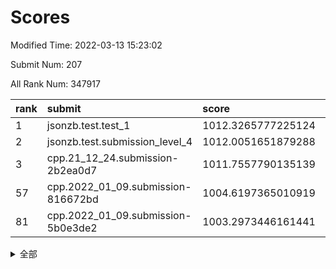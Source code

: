 # Scores

Modified Time: 2022-03-13 15:23:02

Submit Num: 207

All Rank Num: 347917

| rank |               submit               |       score        |       sigma        | pk_num |
| :--- | :--------------------------------- | :----------------- | :----------------- | :----- |
| 1    | jsonzb.test.test_1                 | 1012.3265777225124 | 0.8053805911097901 | 6722   |
| 2    | jsonzb.test.submission_level_4     | 1012.0051651879288 | 0.7970183081056224 | 6723   |
| 3    | cpp.21_12_24.submission-2b2ea0d7   | 1011.7557790135139 | 0.7734595977040676 | 6722   |
| 57   | cpp.2022_01_09.submission-816672bd | 1004.6197365010919 | 0.71700009917274   | 6726   |
| 81   | cpp.2022_01_09.submission-5b0e3de2 | 1003.2973446161441 | 0.7222703397299044 | 6726   |


<details>
<summary>全部</summary>

| rank |                 submit                 |       score        |       sigma        | pk_num |
| :--- | :------------------------------------- | :----------------- | :----------------- | :----- |
| 1    | jsonzb.test.test_1                     | 1012.3265777225124 | 0.8053805911097901 | 6722   |
| 2    | jsonzb.test.submission_level_4         | 1012.0051651879288 | 0.7970183081056224 | 6723   |
| 3    | cpp.21_12_24.submission-2b2ea0d7       | 1011.7557790135139 | 0.7734595977040676 | 6722   |
| 4    | gobigger.level_3.submission_level_3_6  | 1011.1992082340009 | 0.804657070042129  | 6727   |
| 5    | gobigger.level_3.submission_level_3_15 | 1011.181411433831  | 0.7575272698919074 | 6720   |
| 6    | gobigger.level_3.submission_level_3_16 | 1011.1813655341285 | 0.759693981331952  | 6726   |
| 7    | gobigger.level_3.submission_level_3_34 | 1011.1737766144653 | 0.7837694600083721 | 6725   |
| 8    | gobigger.level_3.submission_level_3_11 | 1011.1331008657581 | 0.750434975037612  | 6728   |
| 9    | gobigger.level_3.submission_level_3_22 | 1011.0454140955476 | 0.754416298348104  | 6722   |
| 10   | gobigger.level_3.submission_level_3_30 | 1010.8910614075154 | 0.7670219760130491 | 6724   |
| 11   | gobigger.level_3.submission_level_3_27 | 1010.7399654539181 | 0.7624926909237055 | 6725   |
| 12   | gobigger.level_3.submission_level_3_4  | 1010.6732911556463 | 0.7755255234738562 | 6723   |
| 13   | gobigger.level_3.submission_level_3_48 | 1010.667241958901  | 0.765076876915184  | 6720   |
| 14   | gobigger.level_3.submission_level_3_13 | 1010.6184574127299 | 0.7742259821131146 | 6723   |
| 15   | gobigger.level_3.submission_level_3_20 | 1010.5878099772474 | 0.7695075271739568 | 6728   |
| 16   | gobigger.level_3.submission_level_3_43 | 1010.567673378992  | 0.7409785012217568 | 6725   |
| 17   | gobigger.level_3.submission_level_3_0  | 1010.4800683022345 | 0.7692806437289899 | 6720   |
| 18   | gobigger.level_3.submission_level_3_28 | 1010.3966641234454 | 0.7665428433528616 | 6722   |
| 19   | gobigger.level_3.submission_level_3_33 | 1010.3854048360552 | 0.7880934807543197 | 6724   |
| 20   | gobigger.level_3.submission_level_3_46 | 1010.3396376746034 | 0.7410684063014511 | 6722   |
| 21   | gobigger.level_3.submission_level_3_19 | 1010.3381472392588 | 0.7540553137438203 | 6722   |
| 22   | gobigger.level_3.submission_level_3_26 | 1010.2024320838226 | 0.771961226720334  | 6726   |
| 23   | gobigger.level_3.submission_level_3_40 | 1010.1095393742304 | 0.7536399610609087 | 6723   |
| 24   | gobigger.level_3.submission_level_3_9  | 1010.0858168200245 | 0.7692604887931466 | 6718   |
| 25   | gobigger.level_3.submission_level_3_7  | 1010.0500780373569 | 0.7528469460853914 | 6718   |
| 26   | gobigger.level_3.submission_level_3_44 | 1010.0342587756394 | 0.7585858387135157 | 6721   |
| 27   | gobigger.level_3.submission_level_3_41 | 1010.0131563146108 | 0.7584143034367395 | 6722   |
| 28   | gobigger.level_3.submission_level_3_42 | 1010.0063163590189 | 0.7514220308337148 | 6723   |
| 29   | gobigger.level_3.submission_level_3_1  | 1009.9892142175925 | 0.7429125105402445 | 6721   |
| 30   | gobigger.level_3.submission_level_3_39 | 1009.9758725913315 | 0.7725193728585689 | 6718   |
| 31   | gobigger.level_3.submission_level_3_3  | 1009.9588026931159 | 0.741236942230736  | 6723   |
| 32   | gobigger.level_3.submission_level_3_49 | 1009.9123920518581 | 0.748025538950738  | 6727   |
| 33   | gobigger.level_3.submission_level_3_12 | 1009.8818053181046 | 0.7710683799630413 | 6721   |
| 34   | gobigger.level_3.submission_level_3_38 | 1009.766611920415  | 0.7552140948892587 | 6720   |
| 35   | gobigger.level_3.submission_level_3_29 | 1009.7233081370763 | 0.7459904133731214 | 6721   |
| 36   | gobigger.level_3.submission_level_3_37 | 1009.7015173183772 | 0.7493945763374303 | 6721   |
| 37   | gobigger.level_3.submission_level_3_2  | 1009.6237408468064 | 0.7501505694798377 | 6726   |
| 38   | gobigger.level_3.submission_level_3_36 | 1009.6148841732135 | 0.7717837024556329 | 6723   |
| 39   | gobigger.level_3.submission_level_3_14 | 1009.5934194125348 | 0.7535307452836747 | 6726   |
| 40   | gobigger.level_3.submission_level_3_45 | 1009.5250373587953 | 0.7646882642668398 | 6725   |
| 41   | gobigger.level_3.submission_level_3_21 | 1009.4610938735939 | 0.7528577106151386 | 6723   |
| 42   | gobigger.level_3.submission_level_3_10 | 1009.4598854367869 | 0.7468513855675069 | 6727   |
| 43   | gobigger.level_3.submission_level_3_17 | 1009.4303922738197 | 0.7495472267113964 | 6726   |
| 44   | gobigger.level_3.submission_level_3_24 | 1009.4034736289314 | 0.7395477599304747 | 6724   |
| 45   | gobigger.level_3.submission_level_3_8  | 1009.377691812088  | 0.7468139165486323 | 6723   |
| 46   | gobigger.level_3.submission_level_3_18 | 1009.3156785397176 | 0.7340410506462696 | 6727   |
| 47   | gobigger.level_3.submission_level_3_47 | 1009.3139067517111 | 0.7495923682033858 | 6723   |
| 48   | gobigger.level_3.submission_level_3_25 | 1009.3134811529566 | 0.7688350708901059 | 6722   |
| 49   | gobigger.level_3.submission_level_3_35 | 1009.2894092002429 | 0.753927236046784  | 6724   |
| 50   | gobigger.level_3.submission_level_3_32 | 1008.8311472041016 | 0.7443770756116257 | 6718   |
| 51   | gobigger.level_3.submission_level_3_23 | 1008.7514785094731 | 0.7537052626347367 | 6726   |
| 52   | gobigger.level_3.submission_level_3_5  | 1008.5674892760958 | 0.7531405528513254 | 6723   |
| 53   | gobigger.level_3.submission_level_3_31 | 1008.2330552771883 | 0.7421107250839281 | 6728   |
| 54   | gobigger.level_1.submission_level_1_36 | 1005.3321886023296 | 0.7317800099154339 | 6721   |
| 55   | gobigger.level_1.submission_level_1_18 | 1004.8603836373155 | 0.7292496397445942 | 6719   |
| 56   | gobigger.level_1.submission_level_1_21 | 1004.7416165019878 | 0.7264705833056996 | 6724   |
| 57   | cpp.2022_01_09.submission-816672bd     | 1004.6197365010919 | 0.71700009917274   | 6726   |
| 58   | gobigger.level_1.submission_level_1_12 | 1004.525991217115  | 0.7232553195703985 | 6720   |
| 59   | gobigger.level_1.submission_level_1_7  | 1004.5166872026406 | 0.7226941186283186 | 6726   |
| 60   | gobigger.level_1.submission_level_1_49 | 1004.3806205675044 | 0.7168643980905873 | 6723   |
| 61   | gobigger.level_1.submission_level_1_2  | 1004.3465349159701 | 0.7096594824309774 | 6726   |
| 62   | gobigger.level_1.submission_level_1_26 | 1004.2851051116835 | 0.7197258169550292 | 6727   |
| 63   | gobigger.level_1.submission_level_1_16 | 1004.268460086154  | 0.7226240967841567 | 6723   |
| 64   | gobigger.level_1.submission_level_1_8  | 1004.2653108478565 | 0.7160217239494285 | 6722   |
| 65   | gobigger.level_1.submission_level_1_45 | 1004.1498159489498 | 0.7228679854071202 | 6723   |
| 66   | gobigger.level_1.submission_level_1_0  | 1004.1334047667066 | 0.7105787329190664 | 6729   |
| 67   | gobigger.level_1.submission_level_1_34 | 1004.0595508577743 | 0.7252295057350743 | 6722   |
| 68   | gobigger.level_1.submission_level_1_39 | 1003.9314385410945 | 0.7240060570831669 | 6723   |
| 69   | gobigger.level_1.submission_level_1_11 | 1003.9251129652695 | 0.7049117739366149 | 6728   |
| 70   | gobigger.level_1.submission_level_1_1  | 1003.8518139007086 | 0.722235586322737  | 6725   |
| 71   | gobigger.level_1.submission_level_1_29 | 1003.8290978141888 | 0.7272431944018628 | 6721   |
| 72   | gobigger.level_1.submission_level_1_32 | 1003.7225136933596 | 0.7194790690717631 | 6720   |
| 73   | gobigger.level_1.submission_level_1_4  | 1003.7210004731672 | 0.7098445192894185 | 6718   |
| 74   | gobigger.level_1.submission_level_1_20 | 1003.686849996662  | 0.6999609436425908 | 6719   |
| 75   | gobigger.level_1.submission_level_1_31 | 1003.6626041647455 | 0.7117720972140152 | 6723   |
| 76   | gobigger.level_1.submission_level_1_28 | 1003.6013964019492 | 0.7077497140365423 | 6728   |
| 77   | gobigger.level_1.submission_level_1_17 | 1003.5727831485839 | 0.7105519393091903 | 6726   |
| 78   | gobigger.level_1.submission_level_1_9  | 1003.3596121545168 | 0.7234448061949287 | 6724   |
| 79   | gobigger.level_1.submission_level_1_40 | 1003.3143313004584 | 0.7172537915113744 | 6727   |
| 80   | gobigger.level_1.submission_level_1_43 | 1003.3063039469599 | 0.7208312789874771 | 6724   |
| 81   | cpp.2022_01_09.submission-5b0e3de2     | 1003.2973446161441 | 0.7222703397299044 | 6726   |
| 82   | gobigger.level_1.submission_level_1_13 | 1003.2632764212377 | 0.7104231289492958 | 6722   |
| 83   | gobigger.level_1.submission_level_1_41 | 1003.2162381351413 | 0.7090133712940407 | 6724   |
| 84   | gobigger.level_1.submission_level_1_23 | 1003.1656723467999 | 0.7020111441397116 | 6726   |
| 85   | gobigger.level_1.submission_level_1_5  | 1003.1177069511077 | 0.7190860137162397 | 6725   |
| 86   | gobigger.level_1.submission_level_1_48 | 1003.0944384844015 | 0.7145744097622746 | 6725   |
| 87   | gobigger.level_1.submission_level_1_44 | 1003.060776366421  | 0.7185397998622831 | 6725   |
| 88   | gobigger.level_1.submission_level_1_46 | 1002.9990576529545 | 0.7048091094779427 | 6721   |
| 89   | gobigger.level_1.submission_level_1_15 | 1002.9594912244754 | 0.7060632703512144 | 6722   |
| 90   | gobigger.level_1.submission_level_1_22 | 1002.833812637238  | 0.7200724463610114 | 6721   |
| 91   | gobigger.level_1.submission_level_1_33 | 1002.768008605728  | 0.700223356362527  | 6723   |
| 92   | gobigger.level_1.submission_level_1_6  | 1002.7344352128927 | 0.7079337917863401 | 6727   |
| 93   | gobigger.level_1.submission_level_1_24 | 1002.6586439617108 | 0.7221725319966038 | 6722   |
| 94   | gobigger.level_1.submission_level_1_35 | 1002.6413874353909 | 0.7228937422122876 | 6720   |
| 95   | gobigger.level_1.submission_level_1_19 | 1002.6015174055449 | 0.7162112962310133 | 6720   |
| 96   | gobigger.level_1.submission_level_1_38 | 1002.4648540798046 | 0.7117961567060267 | 6721   |
| 97   | gobigger.level_1.submission_level_1_25 | 1002.4337080957879 | 0.7140163781371555 | 6722   |
| 98   | gobigger.level_1.submission_level_1_47 | 1002.4096035120858 | 0.7202192060778979 | 6720   |
| 99   | gobigger.level_1.submission_level_1_3  | 1002.3681299116976 | 0.7262643064324183 | 6724   |
| 100  | gobigger.level_1.submission_level_1_10 | 1002.23536671899   | 0.7070616787775729 | 6725   |
| 101  | gobigger.level_1.submission_level_1_42 | 1001.9949467770529 | 0.7015810769056435 | 6725   |
| 102  | gobigger.level_1.submission_level_1_27 | 1001.7248113901522 | 0.718453522098712  | 6723   |
| 103  | gobigger.level_1.submission_level_1_37 | 1001.6769223298614 | 0.7040255952465899 | 6721   |
| 104  | gobigger.level_1.submission_level_1_30 | 1001.4950984465154 | 0.7126903282688648 | 6723   |
| 105  | gobigger.level_1.submission_level_1_14 | 1001.4719857948855 | 0.7259074951547717 | 6725   |
| 106  | gobigger.random.submission_random_45   | 997.0947954566817  | 0.720347537623867  | 6722   |
| 107  | gobigger.random.submission_random_23   | 997.060452537011   | 0.7056098940226933 | 6726   |
| 108  | gobigger.random.submission_random_18   | 997.0197142093979  | 0.7045071375643717 | 6720   |
| 109  | gobigger.random.submission_random_29   | 996.9716343225755  | 0.7066671048119644 | 6724   |
| 110  | gobigger.random.submission_random_26   | 996.7886995502394  | 0.7152784492681132 | 6724   |
| 111  | gobigger.random.submission_random_15   | 996.7399812985699  | 0.7083081223027232 | 6719   |
| 112  | gobigger.random.submission_random_14   | 996.5482301809094  | 0.7041501722796774 | 6719   |
| 113  | gobigger.random.submission_random_6    | 996.5374787090267  | 0.7236357925912211 | 6722   |
| 114  | gobigger.random.submission_random_9    | 996.5256816496495  | 0.7004272407953236 | 6721   |
| 115  | gobigger.random.submission_random_0    | 996.5236064378707  | 0.7162199372123883 | 6728   |
| 116  | gobigger.random.submission_random_2    | 996.5108604355675  | 0.7266879235858831 | 6726   |
| 117  | gobigger.random.submission_random_44   | 996.4064804728695  | 0.7144874834104374 | 6723   |
| 118  | gobigger.random.submission_random_40   | 996.3882328604897  | 0.7103255028505155 | 6723   |
| 119  | gobigger.random.submission_random_24   | 996.3689058974577  | 0.710304288921164  | 6726   |
| 120  | gobigger.random.submission_random_37   | 996.3580436287349  | 0.6995592476549716 | 6724   |
| 121  | gobigger.random.submission_random_10   | 996.3486593624137  | 0.7123394621570757 | 6720   |
| 122  | gobigger.random.submission_random_25   | 996.2681642712978  | 0.7085434726841425 | 6725   |
| 123  | gobigger.random.submission_random_28   | 996.2220511046509  | 0.7124739852558001 | 6724   |
| 124  | gobigger.random.submission_random_12   | 996.2084748973779  | 0.7051111258271411 | 6724   |
| 125  | gobigger.random.submission_random_36   | 996.1618634579364  | 0.707915386995512  | 6728   |
| 126  | gobigger.random.submission_random_13   | 996.1484936718368  | 0.719585341490324  | 6721   |
| 127  | gobigger.random.submission_random_21   | 996.1324663671911  | 0.7241871234267463 | 6722   |
| 128  | gobigger.random.submission_random_3    | 996.1223021234402  | 0.7045021883760455 | 6720   |
| 129  | gobigger.random.submission_random_19   | 996.0863226633504  | 0.7072371781540346 | 6721   |
| 130  | gobigger.random.submission_random_42   | 996.0829415692575  | 0.7068025631984872 | 6721   |
| 131  | gobigger.random.submission_random_11   | 996.0610825108929  | 0.711010130678106  | 6721   |
| 132  | gobigger.random.submission_random_38   | 996.0371646868253  | 0.7160998576126385 | 6731   |
| 133  | gobigger.random.submission_random_17   | 995.9849956892078  | 0.6971888681257997 | 6727   |
| 134  | gobigger.random.submission_random_27   | 995.946273282995   | 0.7152278759016334 | 6723   |
| 135  | gobigger.random.submission_random_4    | 995.8955980845539  | 0.7131002461061342 | 6724   |
| 136  | gobigger.random.submission_random_39   | 995.8879364358731  | 0.7207754925423672 | 6723   |
| 137  | gobigger.random.submission_random_47   | 995.881978431067   | 0.7211029437396049 | 6725   |
| 138  | gobigger.random.submission_random_5    | 995.8481181795197  | 0.6967084021617784 | 6719   |
| 139  | gobigger.random.submission_random_1    | 995.8276009969941  | 0.7173723764209166 | 6723   |
| 140  | gobigger.random.submission_random_31   | 995.7935132766046  | 0.7048873444574504 | 6719   |
| 141  | gobigger.random.submission_random_43   | 995.7738901024795  | 0.7109857102081882 | 6723   |
| 142  | gobigger.random.submission_random_30   | 995.7488548070116  | 0.7075604259178638 | 6723   |
| 143  | gobigger.random.submission_random_49   | 995.7272067369048  | 0.7103154558329702 | 6720   |
| 144  | gobigger.random.submission_random_32   | 995.7149358593795  | 0.7044482431207042 | 6724   |
| 145  | gobigger.random.submission_random_20   | 995.3972632700228  | 0.7041754362672064 | 6726   |
| 146  | gobigger.random.submission_random_46   | 995.3582869856593  | 0.6954733524682052 | 6724   |
| 147  | gobigger.random.submission_random_16   | 995.3345548131657  | 0.7020046340385616 | 6717   |
| 148  | gobigger.random.submission_random_41   | 995.2958960382765  | 0.7316914772959204 | 6722   |
| 149  | gobigger.random.submission_random_48   | 995.2889167327944  | 0.7175608340999649 | 6719   |
| 150  | gobigger.random.submission_random_35   | 995.1173403999156  | 0.7100365035590444 | 6726   |
| 151  | gobigger.random.submission_random_8    | 995.0716210559214  | 0.7205673762265992 | 6722   |
| 152  | gobigger.random.submission_random_34   | 994.9209649068517  | 0.7388146916577194 | 6726   |
| 153  | gobigger.random.submission_random_33   | 994.8649914618574  | 0.7096022147712056 | 6722   |
| 154  | gobigger.random.submission_random_7    | 994.8011215827557  | 0.7116620166489781 | 6728   |
| 155  | gobigger.level_2.submission_level_2_10 | 994.406161808846   | 0.7463724808662171 | 6722   |
| 156  | gobigger.random.submission_random_22   | 993.953644928414   | 0.7246179091883791 | 6727   |
| 157  | gobigger.level_2.submission_level_2_5  | 993.7577505216741  | 0.7386399234170652 | 6725   |
| 158  | gobigger.level_2.submission_level_2_11 | 993.7427324233631  | 0.7409793361577377 | 6721   |
| 159  | gobigger.level_2.submission_level_2_45 | 993.6762013515369  | 0.7519346331865696 | 6723   |
| 160  | gobigger.level_2.submission_level_2_46 | 993.603080517531   | 0.7327046481338708 | 6723   |
| 161  | gobigger.level_2.submission_level_2_48 | 993.3794112702975  | 0.7288279488761634 | 6717   |
| 162  | gobigger.level_2.submission_level_2_40 | 993.1914571060893  | 0.7382108224516641 | 6723   |
| 163  | gobigger.level_2.submission_level_2_25 | 993.1481429052295  | 0.7400257151709391 | 6726   |
| 164  | gobigger.level_2.submission_level_2_8  | 993.0624255136734  | 0.7412446605371023 | 6725   |
| 165  | gobigger.level_2.submission_level_2_4  | 992.9525801662871  | 0.7372955725953155 | 6722   |
| 166  | gobigger.level_2.submission_level_2_21 | 992.9503919971103  | 0.7360085358425695 | 6726   |
| 167  | gobigger.level_2.submission_level_2_16 | 992.9260353385098  | 0.7290980373340873 | 6727   |
| 168  | gobigger.level_2.submission_level_2_38 | 992.9167205702296  | 0.731027640627668  | 6729   |
| 169  | gobigger.level_2.submission_level_2_28 | 992.8303198387003  | 0.7280672592211306 | 6718   |
| 170  | gobigger.level_2.submission_level_2_9  | 992.6700194077661  | 0.7437525568347245 | 6723   |
| 171  | gobigger.level_2.submission_level_2_22 | 992.6434291629384  | 0.7374437728084249 | 6724   |
| 172  | gobigger.level_2.submission_level_2_37 | 992.6270107479947  | 0.7349896812819543 | 6722   |
| 173  | gobigger.level_2.submission_level_2_34 | 992.5417438572716  | 0.7394113565229531 | 6719   |
| 174  | gobigger.level_2.submission_level_2_33 | 992.5414077814385  | 0.7526746021076403 | 6716   |
| 175  | gobigger.level_2.submission_level_2_43 | 992.5038188899457  | 0.7410897609600396 | 6721   |
| 176  | gobigger.level_2.submission_level_2_35 | 992.4506050767834  | 0.7607311729640558 | 6723   |
| 177  | gobigger.level_2.submission_level_2_14 | 992.3686504035148  | 0.7552727314711086 | 6728   |
| 178  | gobigger.level_2.submission_level_2_2  | 992.2927016249174  | 0.7384404872919538 | 6721   |
| 179  | gobigger.level_2.submission_level_2_42 | 992.2861799795484  | 0.745267719679502  | 6720   |
| 180  | gobigger.level_2.submission_level_2_26 | 992.1533235654186  | 0.7387026477812008 | 6720   |
| 181  | gobigger.level_2.submission_level_2_41 | 992.1530517034678  | 0.7543537647878628 | 6725   |
| 182  | gobigger.level_2.submission_level_2_3  | 992.0942834128764  | 0.7588490185438692 | 6726   |
| 183  | gobigger.level_2.submission_level_2_12 | 992.089749806382   | 0.7584382730992184 | 6726   |
| 184  | gobigger.level_2.submission_level_2_24 | 992.0581518920055  | 0.7520515684196294 | 6726   |
| 185  | gobigger.level_2.submission_level_2_15 | 992.0159129693484  | 0.7493558641868808 | 6721   |
| 186  | gobigger.level_2.submission_level_2_32 | 991.9598968011225  | 0.7240745850309743 | 6725   |
| 187  | gobigger.level_2.submission_level_2_0  | 991.9448783238754  | 0.7345644917904882 | 6723   |
| 188  | gobigger.level_2.submission_level_2_23 | 991.9003045467382  | 0.7623862201488265 | 6720   |
| 189  | gobigger.level_2.submission_level_2_31 | 991.8904110209551  | 0.73432846930966   | 6720   |
| 190  | gobigger.level_2.submission_level_2_6  | 991.8577863992067  | 0.7555358258008036 | 6721   |
| 191  | gobigger.level_2.submission_level_2_17 | 991.8037169383977  | 0.7338444024954863 | 6723   |
| 192  | gobigger.level_2.submission_level_2_19 | 991.6447475889662  | 0.7526228625381863 | 6728   |
| 193  | gobigger.level_2.submission_level_2_7  | 991.3516826865691  | 0.7472568949191487 | 6724   |
| 194  | gobigger.level_2.submission_level_2_49 | 991.3477564960457  | 0.7595564170393047 | 6724   |
| 195  | gobigger.level_2.submission_level_2_39 | 991.0820832926448  | 0.7505678879291006 | 6721   |
| 196  | gobigger.level_2.submission_level_2_1  | 990.9884837557375  | 0.7662025667525895 | 6724   |
| 197  | gobigger.level_2.submission_level_2_47 | 990.8889932730517  | 0.7481075296447728 | 6722   |
| 198  | gobigger.level_2.submission_level_2_18 | 990.7293012063963  | 0.7612565646509365 | 6722   |
| 199  | gobigger.level_2.submission_level_2_29 | 990.702014417825   | 0.7758831305459245 | 6718   |
| 200  | gobigger.level_2.submission_level_2_13 | 990.6126594261182  | 0.767671826777693  | 6721   |
| 201  | gobigger.level_2.submission_level_2_30 | 990.5086195323271  | 0.7585408127374662 | 6720   |
| 202  | gobigger.level_2.submission_level_2_36 | 990.4381911579187  | 0.7668066190962717 | 6717   |
| 203  | gobigger.level_2.submission_level_2_20 | 990.0056281671937  | 0.7805618197409812 | 6718   |
| 204  | gobigger.level_2.submission_level_2_27 | 989.9267752813394  | 0.7854307842661539 | 6719   |
| 205  | gobigger.level_2.submission_level_2_44 | 989.843636758298   | 0.7753606778296097 | 6721   |
| 206  | gobigger.none.submission_none_1        | 976.3016450436401  | 1.4146151766302006 | 6724   |
| 207  | gobigger.none.submission_none_0        | 975.766415879912   | 1.5081220356968603 | 6726   |

</details>